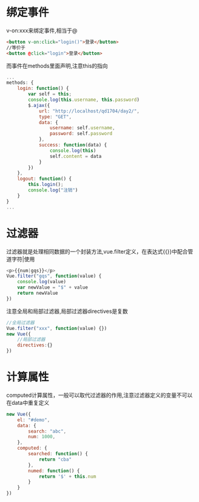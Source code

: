 # 绑定事件
v-on:xxx来绑定事件,相当于@
```html
<button v-on:click="login()">登录</button>
//等价于
<button @click="login">登录</button>
```
而事件在methods里面声明,注意this的指向
```js
...
methods: {
	login: function() {
		var self = this;
		console.log(this.username, this.password)
		$.ajax({
			url: "http://localhost/qd1704/day2/",
			type: "GET",
			data: {
				username: self.username,
				password: self.password
			},
			success: function(data) {
				console.log(this)
				self.content = data
			}
		})
	},
	logout: function() {
		this.login();
		console.log("注销")
	}
}
...
```

# 过滤器

过滤器就是处理相同数据的一个封装方法,vue.filter定义，在表达式{{}}中配合管道字符|使用
```js
<p>{{num|gqs}}</p>
Vue.filter("gqs", function(value) {
	console.log(value)
	var newValue = "$" + value
	return newValue
})
```
注意全局和局部过滤器,局部过滤器directives是复数
```js
//全局过滤器
Vue.filter("xxx", function(value) {})
new Vue({
	//局部过滤器
	directives:{}
})
```

# 计算属性

computed计算属性，一般可以取代过滤器的作用,注意过滤器定义的变量不可以在data中重复定义
```js
new Vue({
	el: "#demo",
	data: {
		search: "abc",
		num: 1000,
	},
	computed: {
		searched: function() {
			return "cba"
		},
		numed: function() {
			return '$' + this.num
		}
	}
})
```
